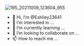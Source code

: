 ![195_20211009_123604_955](https://user-images.githubusercontent.com/92223236/136666069-da0682b5-6c6e-4c47-ac5b-84bdc56101d1.png)
- 👋 Hi, I’m @Eshiley23641
- 👀 I’m interested in ...
- 🌱 I’m currently learning ...
- 💞️ I’m looking to collaborate on ...
- 📫 How to reach me ...

<!---
Eshiley23641/Eshiley23641 is a ✨ special ✨ repository because its `README.md` (this file) appears on your GitHub profile.
You can click the Preview link to take a look at your changes.
--->
